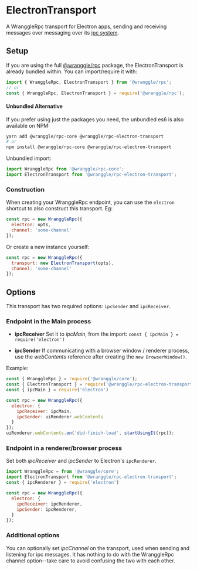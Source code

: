 # ElectronTransport

A WranggleRpc transport for Electron apps, sending and receiving messages over messaging over its [ipc system](https://electronjs.org/docs/api). 


## Setup 

If you are using the full [@wranggle/rpc](https://www.npmjs.com/package/@wranggle/rpc) package, the ElectronTransport is already
 bundled within. You can import/require it with: 

```javascript
import { WranggleRpc, ElectronTransport } from '@wranggle/rpc';
// or
const { WranggleRpc, ElectronTransport } = require('@wranggle/rpc');
```

#### Unbundled Alternative
If you prefer using just the packages you need, the unbundled es6 is also available on NPM:

```bash
yarn add @wranggle/rpc-core @wranggle/rpc-electron-transport
# or
npm install @wranggle/rpc-core @wranggle/rpc-electron-transport 
```


Unbundled import:
```javascript
import WranggleRpc from '@wranggle/rpc-core';
import ElectronTransport from '@wranggle/rpc-electron-transport';
```

### Construction

When creating your WranggleRpc endpoint, you can use the `electron` shortcut to also construct this transport. Eg:

```javascript
const rpc = new WranggleRpc({
  electron: opts,
  channel: 'some-channel'
});
```
Or create a new instance yourself:

```javascript
const rpc = new WranggleRpc({
  transport: new ElectronTransport(opts),
  channel: 'some-channel'
});
```

## Options

This transport has two required options: `ipcSender` and `ipcReceiver`. 

### Endpoint in the Main process

* **ipcReceiver** Set it to _ipcMain_, from the import: `const { ipcMain } = require('electron')`

* **ipcSender** If communicating with a browser window / renderer process, use the _webContents_ reference after creating the `new BrowserWindow()`. 

Example:

```javascript
const { WranggleRpc } = require('@wranggle/core');
const { ElectronTransport } = require('@wranggle/rpc-electron-transport');
const { ipcMain } = require('electron')

const rpc = new WranggleRpc({
  electron: {
    ipcReceiver: ipcMain,
    ipcSender: uiRenderer.webContents
  }
});
uiRenderer.webContents.on('did-finish-load', startUsingIt(rpc));
```


### Endpoint in a renderer/browser process

Set both *ipcReceiver* and *ipcSender* to Electron's `ipcRenderer`.

```javascript
import WranggleRpc = from '@wranggle/core';
import ElectronTransport from '@wranggle/rpc-electron-transport';
const { ipcRenderer } = require('electron')

const rpc = new WranggleRpc({
  electron: {
    ipcReceiver: ipcRenderer,
    ipcSender: ipcRenderer,
  }
});
```


### Additional options

You can optionally set *ipcChannel* on the transport, used when sending and listening for ipc messages. It has nothing to do with the WranggleRpc channel option--take care to avoid confusing the two with each other. 

